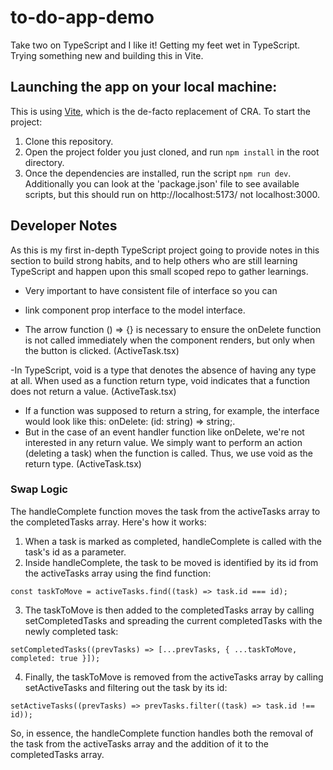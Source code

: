 # to-do-app-demo
Take two on TypeScript and I like it! Getting my feet wet in TypeScript. Trying something new and building this in Vite.

## Launching the app on your local machine:
This is using [Vite](https://vitejs.dev/), which is the de-facto replacement of CRA. To start the project:
1. Clone this repository.
2. Open the project folder you just cloned, and run `npm install` in the root directory.
3. Once the dependencies are installed, run the script `npm run dev`. Additionally you can look at the 'package.json' file
to see available scripts, but this should run on http://localhost:5173/ not localhost:3000.

## Developer Notes
As this is my first in-depth TypeScript project going to provide notes in this section to build strong habits, and to 
help others who are still learning TypeScript and happen upon this small scoped repo to gather learnings.

- Very important to have consistent file of interface so you can
- link component prop interface to the model interface.

- The arrow function () => {} is necessary to ensure the onDelete function is not called immediately when the component renders, but only when the button is clicked. (ActiveTask.tsx)

-In TypeScript, void is a type that denotes the absence of having any type at all. When used as a function return type, 
void indicates that a function does not return a value. (ActiveTask.tsx)

- If a function was supposed to return a string, for example, the interface would look like this: onDelete: (id: string) => string;. 
- But in the case of an event handler function like onDelete, we're not interested in any return value. We simply want to perform an action  (deleting a task) when the function is called. Thus, we use void as the return type.  (ActiveTask.tsx)

### Swap Logic
The handleComplete function moves the task from the activeTasks array to the completedTasks array. Here's how it works:

1. When a task is marked as completed, handleComplete is called with the task's id as a parameter.
2. Inside handleComplete, the task to be moved is identified by its id from the activeTasks array using the find function:

`const taskToMove = activeTasks.find((task) => task.id === id);`

3. The taskToMove is then added to the completedTasks array by calling setCompletedTasks and spreading the current completedTasks with the newly completed task:

`setCompletedTasks((prevTasks) => [...prevTasks, { ...taskToMove, completed: true }]);`

4. Finally, the taskToMove is removed from the activeTasks array by calling setActiveTasks and filtering out the task by its id:

`setActiveTasks((prevTasks) => prevTasks.filter((task) => task.id !== id));`

So, in essence, the handleComplete function handles both the removal of the task from the activeTasks array and the addition of it to the completedTasks array.